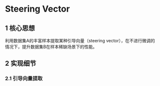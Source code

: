 # Steering Vector
## 1 核心思想
利用数据集A的丰富样本提取某种引导向量（steering vector），在不进行微调的情况下，提升数据集B在样本稀缺场景下的性能。

## 2 实现细节
### 2.1 引导向量提取


